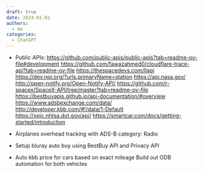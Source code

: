 ```yaml
---
draft: true
date: 2024-01-01
authors:
  - me
categories:
  - ChatGPT
---
```


 - Public APIs: https://github.com/public-apis/public-apis?tab=readme-ov-file#development
      https://github.com/fawazahmed0/cloudflare-trace-api?tab=readme-ov-file
      https://thespacedevs.com/llapi
      https://dev.npr.org/?urls.primaryName=station
      https://api.nasa.gov/
      http://open-notify.org/Open-Notify-API/
      https://github.com/r-spacex/SpaceX-API/tree/master?tab=readme-ov-file
      https://bestbuyapis.github.io/api-documentation/#overview
      https://www.adsbexchange.com/data/
      http://developer.kbb.com/#!/data/1-Default
      https://vpic.nhtsa.dot.gov/api/
      https://smartcar.com/docs/getting-started/introduction
      
  - Airplanes overhead tracking with ADS-B category: Radio
  - Setup bluray auto buy using BestBuy API and Privacy API
  - Auto kbb price for cars based on exact mileage
      Build out ODB automation for both vehicles
  
